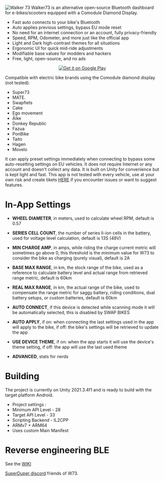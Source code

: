 ![Walker 73](https://github.com/AxelFougues/Walker73/blob/main/GithubGraphic.png?raw=true)
Walker73 is an alternative open-source Bluetooth dashboard for e-bikes/scooters equipped with a Comodule Diamond Display.
- Fast auto connects to your bike's Bluetooth
- Auto applies previous settings, bypass EU mode reset
- No need for an internet connection or an account, fully privacy-friendly
- Speed, RPM, Odometer, and more just like the official app
- Light and Dark high-contrast themes for all situations
- Ergonomic UI for quick mid-ride adjustments 
- Modifiable base values for modders and hackers
- Free, light, open-source, and no ads

<p align="center"><a href='https://play.google.com/store/apps/details?id=com.AzApps.Walker73&hl=en&gl=US&pcampaignid=pcampaignidMKT-Other-global-all-co-prtnr-py-PartBadge-Mar2515-1'><img alt='Get it on Google Play' src='https://play.google.com/intl/en_us/badges/static/images/badges/en_badge_web_generic.png'/></a></p>


Compatible with electric bike brands using the Comodule diamond display (not tested):
- Super73
- MATE.
- Swapfiets
- Cake
- Ego movement
- Äike
- Donkey Republic
- Fazua
- PonBike
- Taito
- Hagen
- Movelo

It can apply preset settings immediately when connecting to bypass some auto-resetting settings on EU vehicles.
It does not require Internet or any account and doesn't collect any data. It is built on Unity for convenience but is kept light and fast.
This app is not tested with every vehicle, use at your own risk and create tikets [HERE](https://github.com/AxelFougues/Walker73/issues) if you encounter issues or want to suggest features.

# In-App Settings

- **WHEEL DIAMETER**, in meters, used to calculate wheel RPM, default is 0.57
- **SERIES CELL COUNT**, the number of series li-ion cells in the battery, used for voltage level calculation, default is 13S (48V)
- **MIN CHARGE AMP**, in amps, while riding the charge current metric will sometimes go above 0, this threshold is the minimum value for W73 to consider the bike as charging (purely visual), default is 2A
- **BASE MAX RANGE**, in km, the stock range of the bike, used as a reference to calculate battery level and actual range from retrieved range metric, default is 60km
- **REAL MAX RANGE**, in km, the actual range of the bike, used to compensate the range metric for saggy battery, riding conditions, dual battery setups, or custom batteries, default is 60km

- **AUTO CONNECT**, if this device is detected while scanning mode it will be automatically selected, this is disabled by SWAP BIKES
- **AUTO APPLY**, if on: when connecting the last settings used in the app will apply to the bike, if off: the bike's settings will be retrieved to update the app
- **USE DEVICE THEME**, if on: when the app starts it will use the device's theme setting, if off: the app will use the last used theme
- **ADVANCED**, stats for nerds

# Building
The project is currently on Unity 2021.3.4f1 and is ready to build with the target platform Android.
- Project settings : 
- Minimum API Level - 28
- Target API Level - 33
- Scripting Backend - IL2CPP
- ARMv7 + ARM64
- Uses custom Main Manifest

# Reverse engineering BLE
See the [WIKI](https://github.com/AxelFougues/Walker73/wiki)

[SuperDuper discord](https://discord.gg/STvgARZYaw) friends of W73.